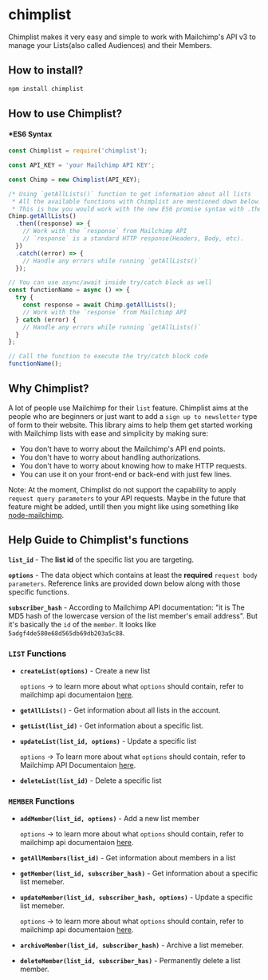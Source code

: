 # chimplist

Chimplist makes it very easy and simple to work with Mailchimp's API v3 to manage your Lists(also called Audiences) and their Members.

## How to install?

```bash
npm install chimplist
```

## How to use Chimplist?

#### \*ES6 Syntax

```js
const Chimplist = require('chimplist');

const API_KEY = 'your Mailchimp API KEY';

const Chimp = new Chimplist(API_KEY);

/* Using `getAllLists()` function to get information about all lists
 * All the available functions with Chimplist are mentioned down below.
 * This is how you would work with the new ES6 promise syntax with .then .catch */
Chimp.getAllLists()
  .then((response) => {
    // Work with the `response` from Mailchimp API
    // `response` is a standard HTTP response(Headers, Body, etc).
  })
  .catch((error) => {
    // Handle any errors while running `getAllLists()`
  });

// You can use async/await inside try/catch block as well
const functionName = async () => {
  try {
    const response = await Chimp.getAllLists();
    // Work with the `response` from Mailchimp API
  } catch (error) {
    // Handle any errors while running `getAllLists()`
  }
};

// Call the function to execute the try/catch block code
functionName();
```

## Why Chimplist?

A lot of people use Mailchimp for their `list` feature. Chimplist aims at the people who are beginners or just want to add a `sign up to newsletter` type of form to their website. This library aims to help them get started working with Mailchimp lists with ease and simplicity by making sure:

- You don't have to worry about the Mailchimp's API end points.
- You don't have to worry about handling authorizations.
- You don't have to worry about knowing how to make HTTP requests.
- You can use it on your front-end or back-end with just few lines.

Note: At the moment, Chimplist do not support the capability to apply `request query parameters` to your API requests. Maybe in the future that feature might be added, untill then you might like using something like [node-mailchimp](https://www.npmjs.com/package/mailchimp-api-v3).

## Help Guide to Chimplist's functions

**`list_id`** - The **list id** of the specific list you are targeting.

**`options`** - The data object which contains at least the **required** `request body parameters`. Reference links are provided down below along with those specific functions.

**`subscriber_hash`** - According to Mailchimp API documentation: "it is The MD5 hash of the lowercase version of the list member's email address". But it's basically the `id` of the `member`. It looks like `5adgf4de580e68d565db69db203a5c88`.

### `LIST` Functions

- **`createList(options)`** - Create a new list

  `options` -> to learn more about what `options` should contain, refer to mailchimp api documentaion [here](https://mailchimp.com/developer/reference/lists/#post_/lists).

* **`getAllLists()`** - Get information about all lists in the account.

* **`getList(list_id)`** - Get information about a specific list.

- **`updateList(list_id, options)`** - Update a specific list

  `options` -> To learn more about what `options` should contain, refer to Mailchimp API Documentaion [here](https://mailchimp.com/developer/reference/lists/#patch_/lists/-list_id-).

* **`deleteList(list_id)`** - Delete a specific list

### `MEMBER` Functions

- **`addMember(list_id, options)`** - Add a new list member

  `options` -> to learn more about what `options` should contain, refer to mailchimp api documentaion [here](https://mailchimp.com/developer/reference/lists/list-members/#post_/lists/-list_id-/members).

- **`getAllMembers(list_id)`** - Get information about members in a list

- **`getMember(list_id, subscriber_hash)`** - Get information about a specific list memeber.

- **`updateMember(list_id, subscriber_hash, options)`** - Update a specific list memeber.

  `options` -> to learn more about what `options` should contain, refer to mailchimp api documentaion [here](https://mailchimp.com/developer/reference/lists/list-members/#patch_/lists/-list_id-/members/-subscriber_hash-).

- **`archiveMember(list_id, subscriber_hash)`** - Archive a list memeber.

- **`deleteMember(list_id, subscriber_has)`** - Permanently delete a list member.
